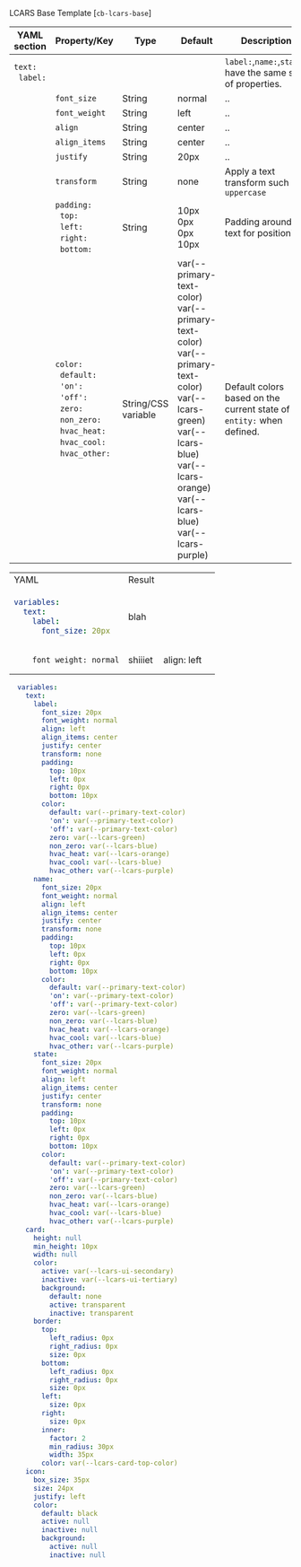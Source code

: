 LCARS Base Template [`cb-lcars-base`]




| YAML section | Property/Key | Type | Default | Description |
|------|--|----|---------|-------------|
| `text:`<br>&nbsp;&nbsp;`label:` | | |  | `label:`,`name:`,`state:` have the same set of properties.
| | `font_size` | String | normal  | .. |
| | `font_weight` | String | left  | .. |
| | `align` | String | center  | .. |
| | `align_items` | String | center  | .. |
| | `justify` | String | 20px  | .. |
| | `transform` | String | none  | Apply a text transform such as `uppercase` |
| | `padding:`<br>&nbsp;&nbsp;`top:`<br>&nbsp;&nbsp;`left:`<br>&nbsp;&nbsp;`right:`<br>&nbsp;&nbsp;`bottom:` | String | 10px<br>0px<br>0px<br>10px  | Padding around text for positioning. |
| | `color:`<br>&nbsp;&nbsp;`default:`<br>&nbsp;&nbsp;`'on':`<br>&nbsp;&nbsp;`'off':`<br>&nbsp;&nbsp;`zero:`<br>&nbsp;&nbsp;`non_zero:`<br>&nbsp;&nbsp;`hvac_heat:`<br>&nbsp;&nbsp;`hvac_cool:`<br>&nbsp;&nbsp;`hvac_other:` | String/CSS variable | var(--primary-text-color)<br>var(--primary-text-color)<br>var(--primary-text-color)<br>var(--lcars-green)<br>var(--lcars-blue)<br>var(--lcars-orange)<br>var(--lcars-blue)<br>var(--lcars-purple)<br>  | Default colors based on the current state of the `entity:` when defined. |







<table>
<tr>
<td> YAML </td> <td> Result </td>
</tr>
<tr>
<td>

```yaml
variables:
  text:
    label:
      font_size: 20px
```
</td>
<td>
blah
</td>
</tr>

<tr>
<td>
       

        font_weight: normal

</td>     
<td>
shiiiet
</td>
<td>
        align: left
<td>

</td>
</table>



```yaml
  variables:
    text:
      label:
        font_size: 20px
        font_weight: normal
        align: left
        align_items: center
        justify: center
        transform: none
        padding:
          top: 10px
          left: 0px
          right: 0px
          bottom: 10px
        color:
          default: var(--primary-text-color)
          'on': var(--primary-text-color)
          'off': var(--primary-text-color)
          zero: var(--lcars-green)
          non_zero: var(--lcars-blue)
          hvac_heat: var(--lcars-orange)
          hvac_cool: var(--lcars-blue)
          hvac_other: var(--lcars-purple)
      name:
        font_size: 20px
        font_weight: normal
        align: left
        align_items: center
        justify: center
        transform: none
        padding:
          top: 10px
          left: 0px
          right: 0px
          bottom: 10px
        color:
          default: var(--primary-text-color)
          'on': var(--primary-text-color)
          'off': var(--primary-text-color)
          zero: var(--lcars-green)
          non_zero: var(--lcars-blue)
          hvac_heat: var(--lcars-orange)
          hvac_cool: var(--lcars-blue)
          hvac_other: var(--lcars-purple)
      state:
        font_size: 20px
        font_weight: normal
        align: left
        align_items: center
        justify: center
        transform: none
        padding:
          top: 10px
          left: 0px
          right: 0px
          bottom: 10px
        color:
          default: var(--primary-text-color)
          'on': var(--primary-text-color)
          'off': var(--primary-text-color)
          zero: var(--lcars-green)
          non_zero: var(--lcars-blue)
          hvac_heat: var(--lcars-orange)
          hvac_cool: var(--lcars-blue)
          hvac_other: var(--lcars-purple)
    card:
      height: null
      min_height: 10px
      width: null
      color:
        active: var(--lcars-ui-secondary)
        inactive: var(--lcars-ui-tertiary)
        background:
          default: none
          active: transparent
          inactive: transparent
      border:
        top:
          left_radius: 0px
          right_radius: 0px
          size: 0px
        bottom:
          left_radius: 0px
          right_radius: 0px
          size: 0px
        left:
          size: 0px
        right:
          size: 0px
        inner:
          factor: 2
          min_radius: 30px
          width: 35px
        color: var(--lcars-card-top-color)
    icon:
      box_size: 35px
      size: 24px
      justify: left
      color:
        default: black
        active: null
        inactive: null
        background:
          active: null
          inactive: null
```